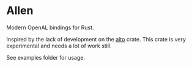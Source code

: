 # Allen

Modern OpenAL bindings for Rust.

Inspired by the lack of development on the [alto](https://crates.io/crates/alto/) crate. This crate is very experimental and needs a lot of work still.

See examples folder for usage.
